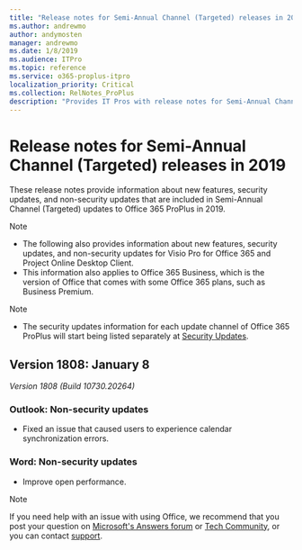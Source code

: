 ```yaml
---
title: "Release notes for Semi-Annual Channel (Targeted) releases in 2019"
ms.author: andrewmo
author: andymosten
manager: andrewmo
ms.date: 1/8/2019
ms.audience: ITPro
ms.topic: reference
ms.service: o365-proplus-itpro
localization_priority: Critical
ms.collection: RelNotes_ProPlus
description: "Provides IT Pros with release notes for Semi-Annual Channel (Targeted) releases for Office 365 ProPlus in 2019"
---
```


# Release notes for Semi-Annual Channel (Targeted) releases in 2019

These release notes provide information about new features, security updates, and non-security updates that are included in Semi-Annual Channel (Targeted) updates to Office 365 ProPlus in 2019.
 
> [!NOTE]
> - The following also provides information about new features, security updates, and non-security updates for Visio Pro for Office 365 and Project Online Desktop Client.
> - This information also applies to Office 365 Business, which is the version of Office that comes with some Office 365 plans, such as Business Premium.

 
> [!NOTE]
> - The security updates information for each update channel of Office 365 ProPlus will start being listed separately at [Security Updates](office365-proplus-security-updates.md).



## Version 1808: January 8
*Version 1808 (Build 10730.20264)* 

### Outlook: Non-security updates 

- Fixed an issue that caused users to experience calendar synchronization errors.

### Word: Non-security updates

- Improve open performance.


> [!NOTE]
> If you need help with an issue with using Office, we recommend that you post your question on [Microsoft's Answers forum](https://answers.microsoft.com/) or [Tech Community](https://techcommunity.microsoft.com/), or you can contact [support](https://support.microsoft.com/contactus).
